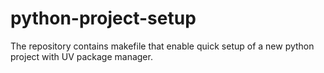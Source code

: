 # python-project-setup
The repository contains makefile that enable quick setup of a new python project with UV package manager.
